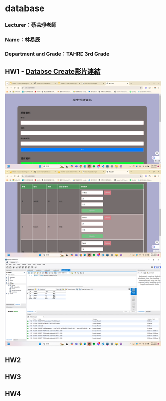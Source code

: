 # database

### Lecturer：蔡芸琤老師

### Name：林易辰

### Department and Grade：TAHRD 3rd Grade

## HW1 - [Databse Create影片連結](https://youtu.be/MOpjxAwbDgw)
![image](https://github.com/eason-lin0213/database/blob/main/%E5%89%8D%E7%AB%AF%E4%BB%8B%E9%9D%A2%20.png)
![image](https://github.com/eason-lin0213/database/blob/main/%E8%BC%B8%E5%87%BA.png)
![image](https://github.com/eason-lin0213/database/blob/main/%E5%BE%8C%E7%AB%AF%E6%8E%A5%E6%94%B6%E8%B3%87%E6%96%99.png)

## HW2

## HW3

## HW4
